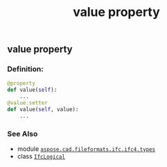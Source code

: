 ﻿---
title: value property
second_title: Aspose.CAD for Python via .NET API References
description: 
type: docs
weight: 30
url: /python-net/aspose.cad.fileformats.ifc.ifc4.types/ifclogical/value/
is_root: false
---

## value property

### Definition:
```python
@property
def value(self):
    ...
@value.setter
def value(self, value):
    ...
```

### See Also
* module [`aspose.cad.fileformats.ifc.ifc4.types`](../../)
* class [`IfcLogical`](/cad/python-net/aspose.cad.fileformats.ifc.ifc4.types/ifclogical)
